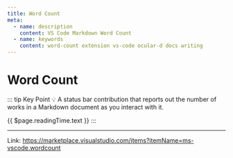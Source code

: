```yaml
---
title: Word Count
meta:
  - name: description
    content: VS Code Markdown Word Count
  - name: keywords
    content: word-count extension vs-code ocular-d docs writing
---
```


# Word Count

::: tip Key Point
:bulb: A status bar contribution that reports out the number of works in a Markdown document as you interact with it.

{{ $page.readingTime.text }}
:::

---

Link: https://marketplace.visualstudio.com/items?itemName=ms-vscode.wordcount